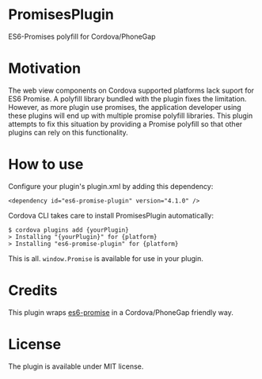 # PromisesPlugin
ES6-Promises polyfill for Cordova/PhoneGap
# Motivation
The web view components on Cordova supported platforms lack suport for ES6 Promise. A polyfill library bundled with the plugin fixes the limitation. However, as more plugin use promises, the application developer using these plugins will end up with multiple promise polyfill libraries.
This plugin attempts to fix this situation by providing a Promise polyfill so that other plugins can rely on this functionality.
# How to use
Configure your plugin's plugin.xml by adding this dependency:
```
<dependency id="es6-promise-plugin" version="4.1.0" />
```
Cordova CLI takes care to install PromisesPlugin automatically:
```
$ cordova plugins add {yourPlugin}
> Installing "{yourPlugin}" for {platform}
> Installing "es6-promise-plugin" for {platform}
```
This is all. ```window.Promise``` is available for use in your plugin.
# Credits
This plugin wraps [es6-promise](https://github.com/jakearchibald/es6-promise) in a Cordova/PhoneGap friendly way.
# License
The plugin is available under MIT license.
